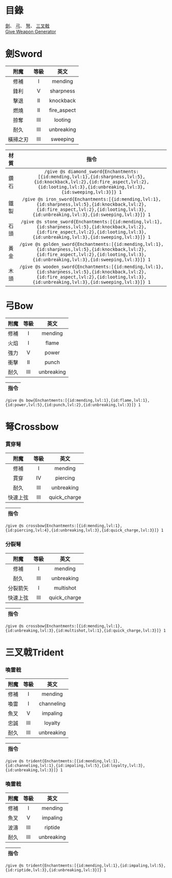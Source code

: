 # 目錄
 [劍](Weapon.md#劍Sword)、
 [弓](Weapon.md#弓Bow)、
 [弩](Weapon.md#弩Crossbow)、
 [三叉戟](Weapon.md#三叉戟Trident)  
 [Give Weapon Generator](https://www.digminecraft.com/generators/give_weapon.php)  
 
# 劍Sword

附魔|等級|英文
:---:|:---:|:---:
修補 | I | mending
鋒利 | V | sharpness
擊退 | II | knockback
燃燒 | II | fire_aspect
掠奪 | III | looting
耐久 | III | unbreaking
橫掃之刃 | III | sweeping

材質|指令
:---:|:---:
鑽石|`/give @s diamond_sword{Enchantments:[{id:mending,lvl:1},{id:sharpness,lvl:5},{id:knockback,lvl:2},{id:fire_aspect,lvl:2},{id:looting,lvl:3},{id:unbreaking,lvl:3},{id:sweeping,lvl:3}]} 1`
鐵製|`/give @s iron_sword{Enchantments:[{id:mending,lvl:1},{id:sharpness,lvl:5},{id:knockback,lvl:2},{id:fire_aspect,lvl:2},{id:looting,lvl:3},{id:unbreaking,lvl:3},{id:sweeping,lvl:3}]} 1`
石頭|`/give @s stone_sword{Enchantments:[{id:mending,lvl:1},{id:sharpness,lvl:5},{id:knockback,lvl:2},{id:fire_aspect,lvl:2},{id:looting,lvl:3},{id:unbreaking,lvl:3},{id:sweeping,lvl:3}]} 1`
黃金|`/give @s golden_sword{Enchantments:[{id:mending,lvl:1},{id:sharpness,lvl:5},{id:knockback,lvl:2},{id:fire_aspect,lvl:2},{id:looting,lvl:3},{id:unbreaking,lvl:3},{id:sweeping,lvl:3}]} 1`
木頭|`/give @s wooden_sword{Enchantments:[{id:mending,lvl:1},{id:sharpness,lvl:5},{id:knockback,lvl:2},{id:fire_aspect,lvl:2},{id:looting,lvl:3},{id:unbreaking,lvl:3},{id:sweeping,lvl:3}]} 1`


# 弓Bow

附魔|等級|英文
:---:|:---:|:---:
修補 | I | mending
火焰 | I | flame
強力 | V | power
衝擊 | II | punch
耐久 | III | unbreaking

|指令|
|:---:|
`/give @s bow{Enchantments:[{id:mending,lvl:1},{id:flame,lvl:1},{id:power,lvl:5},{id:punch,lvl:2},{id:unbreaking,lvl:3}]} 1`

# 弩Crossbow
### 貫穿弩

附魔|等級|英文
:---:|:---:|:---:
修補 | I | mending
貫穿 | IV | piercing
耐久 | III | unbreaking
快速上弦 | III | quick_charge

|指令|
|:---:|
`/give @s crossbow{Enchantments:[{id:mending,lvl:1},{id:piercing,lvl:4},{id:unbreaking,lvl:3},{id:quick_charge,lvl:3}]} 1`

### 分裂弩

附魔|等級|英文
:---:|:---:|:---:
修補 | I | mending
耐久 | III | unbreaking
分裂箭矢 | I | multishot
快速上弦 | III | quick_charge

|指令|
|:---:|
`/give @s crossbow{Enchantments:[{id:mending,lvl:1},{id:unbreaking,lvl:3},{id:multishot,lvl:1},{id:quick_charge,lvl:3}]} 1`

# 三叉戟Trident
### 喚雷戟

附魔|等級|英文
:---:|:---:|:---:
修補 | I | mending
喚雷 | I | channeling
魚叉 | V | impaling
忠誠 | III | loyalty
耐久 | III | unbreaking

|指令|
|:---:|
`/give @s trident{Enchantments:[{id:mending,lvl:1},{id:channeling,lvl:1},{id:impaling,lvl:5},{id:loyalty,lvl:3},{id:unbreaking,lvl:3}]} 1`

### 喚雷戟
附魔|等級|英文
:---:|:---:|:---:
修補 | I | mending
魚叉 | V | impaling
波濤 | III | riptide
耐久 | III | unbreaking

|指令|
|:---:|
`/give @s trident{Enchantments:[{id:mending,lvl:1},{id:impaling,lvl:5},{id:riptide,lvl:3},{id:unbreaking,lvl:3}]} 1`
